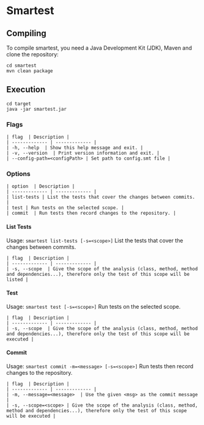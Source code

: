 # Smartest

## Compiling

To compile smartest, you need a Java Development Kit (JDK), Maven and clone the repository:

    cd smartest
    mvn clean package

## Execution

    cd target
    java -jar smartest.jar

### Flags

    | flag  | Description |
    | ------------- | ------------- |
    | -h, --help  | Show this help message and exit. |
    | -v, --version  | Print version information and exit. |
    | --config-path=<configPath> | Set path to config.smt file |

### Options

    | option  | Description |
    | ------------- | ------------- |
    | list-tests | List the tests that cover the changes between commits. |
    | test | Run tests on the selected scope. |
    | commit  | Run tests then record changes to the repository. |

#### List Tests

Usage: `smartest list-tests [-s=<scope>]`
List the tests that cover the changes between commits.

    | flag  | Description |
    | ------------- | ------------- |
    | -s, --scope  | Give the scope of the analysis (class, method, method and dependencies...), therefore only the test of this scope will be listed |

#### Test

Usage: `smartest test [-s=<scope>]`
Run tests on the selected scope.

    | flag  | Description |
    | ------------- | ------------- |
    | -s, --scope  | Give the scope of the analysis (class, method, method and dependencies...), therefore only the test of this scope will be executed |


#### Commit

Usage: `smartest commit -m=<message> [-s=<scope>]`
Run tests then record changes to the repository.

    | flag  | Description |
    | ------------- | ------------- |
    | -m, --message=<message>  | Use the given <msg> as the commit message |
    | -s, --scope=<scope> | Give the scope of the analysis (class, method, method and dependencies...), therefore only the test of this scope will be executed |


